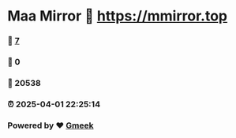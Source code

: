 # Maa Mirror :link: https://mmirror.top 
### :page_facing_up: [7](https://mmirror.top/tag.html) 
### :speech_balloon: 0 
### :hibiscus: 20538 
### :alarm_clock: 2025-04-01 22:25:14 
### Powered by :heart: [Gmeek](https://github.com/Meekdai/Gmeek)
